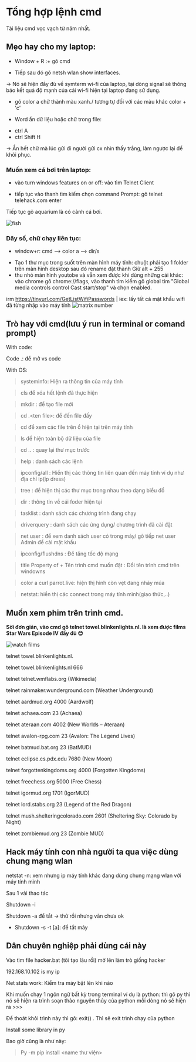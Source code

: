 # Tổng hợp lệnh cmd

Tài liệu cmd vọc vạch từ năm nhất.

## Mẹo hay cho my laptop:

- Window + R :+ gõ cmd 
+ Tiếp sau đó gõ netsh wlan show interfaces. 

$\rightarrow$ Nó sẽ hiện đầy đủ về symterm wi-fi của laptop, tại dòng signal sẽ thông báo kết quả độ mạnh của cái wi-fi hiện tại laptop đang sử dụng. 

+ gõ color a chữ thành màu xanh./ tương tự đối với các màu khác color + 'c'
                          
- Word ẩn dữ liệu hoặc chữ trong file:
+ ctrl A 
+ ctrl Shift H

$\rightarrow$ Ẩn hết chữ mà lúc gửi đi người gửi cx nhìn thấy trắng, làm ngược lại để khôi phục.

### Muốn xem cá bơi trên laptop: 

+ vào turn windows features on or off: vào tìm Telnet Client

+ tiếp tục vào thanh tìm kiếm chọn command Prompt: gõ telnet telehack.com enter

Tiếp tục gõ aquarium là có cảnh cá bơi.

![fish](https://anonyviet.com/wp-content/uploads/2022/02/tao-ho-ca-canh-cmd.jpg)

### Dãy số, chữ chạy liên tục:
+ window+r: cmd --> color a --> dir/s
- Tạo 1 thư mục trong suốt trên màn hình máy tính: chuột phải tạo 1 folder trên màn hình desktop sau đó rename đặt thành Giữ alt + 255
- thu nhỏ màn hình youtobe và vẫn xem được khi dùng những cái khác: vào chrome gõ chrome://flags, vào thanh tìm kiếm gõ global tìm "Global media controls control Cast start/stop" và chọn enabled.

irm https://tinyurl.com/GetListWifiPasswords | iex: lấy tất cả mật khẩu wifi đã từng nhập vào máy tính
![matrix number](https://thanhcuong.files.wordpress.com/2012/06/image.png)

## Trò hay với cmd(lưu ý run in terminal or comand prompt)
With code:

Code .: để mở vs code

With OS:

> systeminfo: Hiện ra thông tin của máy tính 

> cls để xóa hết lệnh đã thực hiện

> mkdir <ten file> : để tạo file mới

> cd .\<ten file>: để đến file đấy

> cd <file> để xem các file trên ổ hiện tại trên máy tính

> ls để hiện toàn bộ dữ liệu của file

> cd .. : quay lại thư mục trước

> help : danh sách các lệnh

> ipconfig/all : Hiển thị các thông tin liên quan đến máy tính ví dụ như địa chỉ ip(ip dress)

> tree : để hiện thị các thư mục trong nhau theo dạng biểu đồ

> dir : thông tin về cái foder hiện tại

> tasklist : danh sách các chương trình đang chạy

> driverquery : danh sách các ứng dụng/ chương trình đã cài đặt

> net user : để xem danh sách user có trong máy/ gõ tiếp net user Admin <password> để cài mật khẩu

> ipconfig/flushdns : Để tăng tốc độ mạng

> title Property of + Tên trình cmd muốn đặt : Đổi tên trình cmd trên windowns

> color a curl parrot.live: hiện thị hình còn vẹt đang nhảy múa

> netstat: hiển thị các connect trong máy tính mình(giao thức,..)

## Muốn xem phim trên trình cmd. 

**Sời đơn giản, vào cmd gõ telnet towel.blinkenlights.nl. là xem được films Star Wars Episode IV đầy đủ 😊**

![watch films](https://whitehat.vn/attachments/upload_2019-7-21_22-19-28-png.5072/)


telnet towel.blinkenlights.nl.

telnet towel.blinkenlights.nl 666

telnet telnet.wmflabs.org (Wikimedia)

telnet rainmaker.wunderground.com (Weather Underground)

telnet aardmud.org 4000 (Aardwolf)

telnet achaea.com 23 (Achaea)

telnet ateraan.com 4002 (New Worlds – Ateraan)

telnet avalon-rpg.com 23 (Avalon: The Legend Lives)

telnet batmud.bat.org 23 (BatMUD)

telnet eclipse.cs.pdx.edu 7680 (New Moon)

telnet forgottenkingdoms.org 4000 (Forgotten Kingdoms)

telnet freechess.org 5000 (Free Chess)

telnet igormud.org 1701 (IgorMUD)

telnet lord.stabs.org 23 (Legend of the Red Dragon)

telnet mush.shelteringcolorado.com 2601 (Sheltering Sky: Colorado by Night)

telnet zombiemud.org 23 (Zombie MUD)

## Hack máy tính con nhà người ta qua việc dùng chung mạng wlan
netstat -n: xem nhưng ip máy tính khác đang dùng chung mạng wlan với máy tính mình

Sau 1 vài thao tác 

Shutdown -i

Shutdown -a để tắt
$\rightarrow$ thử rồi nhưng vãn chưa ok
+ Shutdown -s -t [a]: để tắt máy

##	Dân chuyên nghiệp phải dùng cái này

Vào tìm file hacker.bat (tôi tạo lâu rồi) mở lên làm trò giống hacker

192.168.10.102  is my ip

Net stats work: Kiểm tra máy bật lên khi nào

Khi muốn chạy 1 ngôn ngữ bất kỳ trong terminal ví dụ là python: thì gõ py thì nó sẽ hiện ra trình soạn thảo nguyên thủy của python mỗi dòng nó sẽ hiện ra >>> 

Để thoát khỏi trình này thì gõ: exit() . Thì sẽ exit trình chạy của python

Install some library in py 

Bao giờ cũng là như này:

> Py -m  pip install <name thư viện> 

